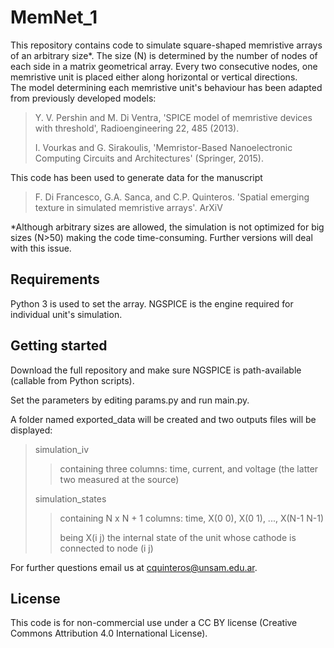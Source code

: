 # MemNet_1
This repository contains code to simulate square-shaped memristive arrays of an arbitrary size*. 
The size (N) is determined by the number of nodes of each side in a matrix geometrical array. 
Every two consecutive nodes, one memristive unit is placed either along horizontal or vertical directions.  
The model determining each memristive unit's behaviour has been adapted from previously developed models: 

> Y. V. Pershin and M. Di Ventra, 'SPICE model of memristive devices with threshold', Radioengineering 22, 485 (2013).
> 
> I. Vourkas and G. Sirakoulis, 'Memristor-Based Nanoelectronic Computing Circuits and Architectures' (Springer, 2015).

This code has been used to generate data for the manuscript

> F. Di Francesco, G.A. Sanca, and C.P. Quinteros. 'Spatial emerging texture in simulated memristive arrays'. ArXiV 

*Although arbitrary sizes are allowed, the simulation is not optimized for big sizes (N>50) making the code time-consuming. 
Further versions will deal with this issue. 

## Requirements
Python 3 is used to set the array. NGSPICE is the engine required for individual unit's simulation. 

## Getting started
Download the full repository and make sure NGSPICE is path-available (callable from Python scripts). 

Set the parameters by editing params.py and run main.py. 

A folder named exported_data will be created and two outputs files will be displayed: 

> simulation_iv 
> > containing three columns: time, current, and voltage (the latter two measured at the source)
> > 
> simulation_states
> > containing N x N + 1 columns: time, X(0 0), X(0 1), ..., X(N-1 N-1) 
> > 
> > being X(i j) the internal state of the unit whose cathode is connected to node (i j)   

For further questions email us at cquinteros@unsam.edu.ar.

## License
This code is for non-commercial use under a CC BY license (Creative Commons Attribution 4.0 International License).
